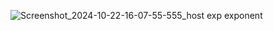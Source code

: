 ![Screenshot_2024-10-22-16-07-55-555_host exp exponent](https://github.com/user-attachments/assets/4115eeea-bc18-481c-9e92-e33eb3aaae6b)
